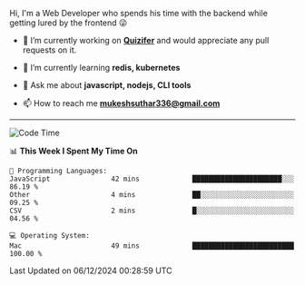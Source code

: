Hi, I'm a Web Developer who spends his time with the backend while getting lured by the frontend 😜

- 🔭 I’m currently working on **[Quizifer](https://github.com/SutharMukesh/Quizifer/)** and would appreciate any pull requests on it.

- 🌱 I’m currently learning **redis, kubernetes**

- 💬 Ask me about **javascript, nodejs, CLI tools**

- 📫 How to reach me **mukeshsuthar336@gmail.com**

---
<!--START_SECTION:waka-->
![Code Time](http://img.shields.io/badge/Code%20Time-3%2C193%20hrs-blue)

📊 **This Week I Spent My Time On** 

```text
💬 Programming Languages: 
JavaScript               42 mins             ██████████████████████░░░   86.19 % 
Other                    4 mins              ██░░░░░░░░░░░░░░░░░░░░░░░   09.25 % 
CSV                      2 mins              █░░░░░░░░░░░░░░░░░░░░░░░░   04.56 % 

💻 Operating System: 
Mac                      49 mins             █████████████████████████   100.00 % 
```


 Last Updated on 06/12/2024 00:28:59 UTC
<!--END_SECTION:waka-->

